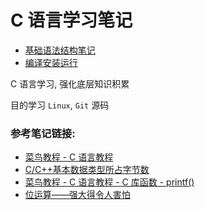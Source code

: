 # C 语言学习笔记

* [基础语法结构笔记](./BaseNote.md)
* [编译安装运行](./CompileInstallRun.md)

C 语言学习, 强化底层知识积累

目的学习 `Linux`, `Git` 源码

### 参考笔记链接:
* [菜鸟教程 - C 语言教程](https://www.runoob.com/cprogramming/c-tutorial.html)
* [C/C++基本数据类型所占字节数](https://blog.csdn.net/vast_sea/article/details/8076934)
* [菜鸟教程 - C 语言教程 - C 库函数 - printf()](https://www.runoob.com/cprogramming/c-function-printf.html)
* [位运算——强大得令人害怕](https://blog.csdn.net/deaidai/article/details/78167367)
